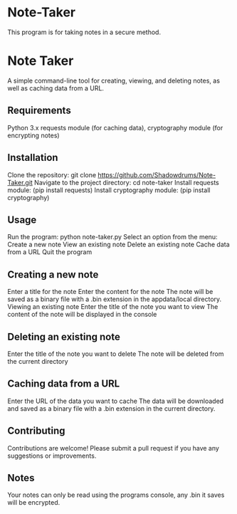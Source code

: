 # Note-Taker
This program is for taking notes in a secure method.

# Note Taker
A simple command-line tool for creating, viewing, and deleting notes, as well as caching data from a URL.

## Requirements
Python 3.x
requests module (for caching data), 
cryptography module (for encrypting notes)
## Installation
Clone the repository: git clone https://github.com/Shadowdrums/Note-Taker.git
Navigate to the project directory: cd note-taker
Install requests module: (pip install requests)
Install cryptography module: (pip install cryptography)
## Usage
Run the program: python note-taker.py
Select an option from the menu:
Create a new note
View an existing note
Delete an existing note
Cache data from a URL
Quit the program
## Creating a new note
Enter a title for the note
Enter the content for the note
The note will be saved as a binary file with a .bin extension in the appdata/local directory.
Viewing an existing note
Enter the title of the note you want to view
The content of the note will be displayed in the console
## Deleting an existing note
Enter the title of the note you want to delete
The note will be deleted from the current directory
## Caching data from a URL
Enter the URL of the data you want to cache
The data will be downloaded and saved as a binary file with a .bin extension in the current directory.
## Contributing
Contributions are welcome! Please submit a pull request if you have any suggestions or improvements.
## Notes
Your notes can only be read using the programs console, any .bin it saves will be encrypted.
